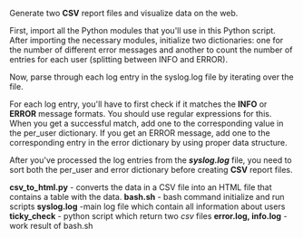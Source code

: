 Generate two **CSV** report files and visualize data on the web.

First, import all the Python modules that you'll use in this Python script. After importing the necessary modules, initialize two dictionaries: one for the number of different error messages and another to count the number of entries for each user (splitting between INFO and ERROR).

Now, parse through each log entry in the syslog.log file by iterating over the file.

For each log entry, you'll have to first check if it matches the **INFO** or **ERROR** message formats. You should use regular expressions for this. When you get a successful match, add one to the corresponding value in the per_user dictionary. If you get an ERROR message, add one to the corresponding entry in the error dictionary by using proper data structure.

After you've processed the log entries from the **_syslog.log_** file, you need to sort both the per_user and error dictionary before creating **CSV** report files.





**csv_to_html.py** - converts the data in a CSV file into an HTML file that contains a table with the data.
**bash.sh** - bash command initialize and run scripts
**syslog.log** -main log file which contain all information about users
**ticky_check** - python script which return two _csv_ files
**error.log, info.log** - work result of bash.sh 